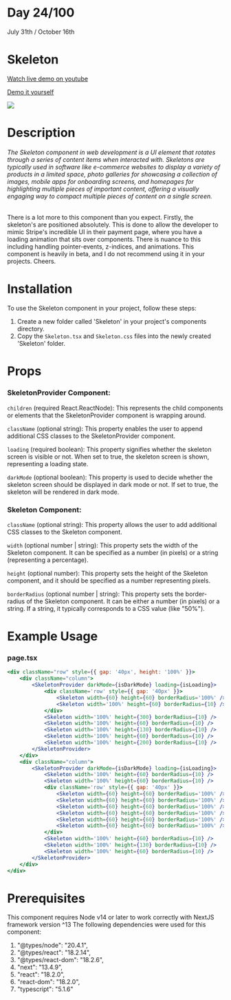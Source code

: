 # Day 24/100

July 31th / October 16th

# Skeleton
<a href="https://youtu.be/geQ69BSOM8c" target="_blank">Watch live demo on youtube</a>

<a href="https://100daysofcomponents.netlify.app/Skeleton" target="_blank">Demo it yourself</a>

<a href="https://100daysofcomponents.netlify.app/Skeleton" target="_blank"><img src="https://cdn.discordapp.com/attachments/715319623637270638/1135780618760888340/image.png"/></a>  

# Description 

###### The Skeleton component in web development is a UI element that rotates through a series of content items when interacted with. Skeletons are typically used in software like e-commerce websites to display a variety of products in a limited space, photo galleries for showcasing a collection of images, mobile apps for onboarding screens, and homepages for highlighting multiple pieces of important content, offering a visually engaging way to compact multiple pieces of content on a single screen.

There is a lot more to this component than you expect. Firstly, the skeleton's are positioned absolutely. This is done to allow the developer to mimic Stripe's incredible UI in their payment page, where you have a loading animation that sits over components. There is nuance to this including handling pointer-events, z-indices, and animations. This component is heavily in beta, and I do not recommend using it in your projects. Cheers.

# Installation 

To use the Skeleton component in your project, follow these steps:

1. Create a new folder called 'Skeleton' in your project's components directory.
2. Copy the `Skeleton.tsx` and `Skeleton.css` files into the newly created 'Skeleton' folder.

# Props 
### SkeletonProvider Component:
`children` (required React.ReactNode): This represents the child components or elements that the SkeletonProvider component is wrapping around.

`className` (optional string): This property enables the user to append additional CSS classes to the SkeletonProvider component.

`loading` (required boolean): This property signifies whether the skeleton screen is visible or not. When set to true, the skeleton screen is shown, representing a loading state.

`darkMode` (optional boolean): This property is used to decide whether the skeleton screen should be displayed in dark mode or not. If set to true, the skeleton will be rendered in dark mode.

### Skeleton Component:
`className` (optional string): This property allows the user to add additional CSS classes to the Skeleton component.

`width` (optional number | string): This property sets the width of the Skeleton component. It can be specified as a number (in pixels) or a string (representing a percentage).

`height` (optional number): This property sets the height of the Skeleton component, and it should be specified as a number representing pixels.

`borderRadius` (optional number | string): This property sets the border-radius of the Skeleton component. It can be either a number (in pixels) or a string. If a string, it typically corresponds to a CSS value (like "50%").

# Example Usage
### page.tsx
```jsx
<div className="row" style={{ gap: '40px', height: '100%' }}>
    <div className="column">
        <SkeletonProvider darkMode={isDarkMode} loading={isLoading}>
            <div className='row' style={{ gap: '40px' }}>
                <Skeleton width={60} height={60} borderRadius='100%' />
                <Skeleton width='100%' height={60} borderRadius={10} />
            </div>
            <Skeleton width='100%' height={300} borderRadius={10} />
            <Skeleton width='100%' height={60} borderRadius={10} />
            <Skeleton width='100%' height={130} borderRadius={10} />
            <Skeleton width='100%' height={60} borderRadius={10} />
            <Skeleton width='100%' height={200} borderRadius={10} />
        </SkeletonProvider>
    </div>
    <div className="column">
        <SkeletonProvider darkMode={isDarkMode} loading={isLoading}>
            <Skeleton width='100%' height={60} borderRadius={10} />
            <Skeleton width='100%' height={60} borderRadius={10} />
            <div className='row' style={{ gap: '40px' }}>
                <Skeleton width={60} height={60} borderRadius='100%' />
                <Skeleton width={60} height={60} borderRadius='100%' />
                <Skeleton width={60} height={60} borderRadius='100%' />
                <Skeleton width={60} height={60} borderRadius='100%' />
                <Skeleton width={60} height={60} borderRadius='100%' />
                <Skeleton width={60} height={60} borderRadius='100%' />
            </div>
            <Skeleton width='100%' height={60} borderRadius={10} />
            <Skeleton width='100%' height={130} borderRadius={10} />
            <Skeleton width='100%' height={60} borderRadius={10} />
        </SkeletonProvider>
    </div>
</div>
```

# Prerequisites
This component requires Node v14 or later to work correctly with NextJS framework version ^13
The following dependencies were used for this component:
1. "@types/node": "20.4.1",
2. "@types/react": "18.2.14",
3. "@types/react-dom": "18.2.6",
4. "next": "13.4.9",
5. "react": "18.2.0",
6. "react-dom": "18.2.0",
7. "typescript": "5.1.6"